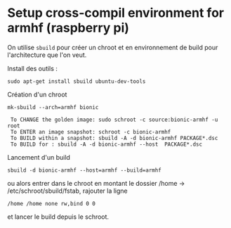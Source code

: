 # Setup cross-compil environment for armhf (raspberry pi)

On utilise `sbuild` pour créer un chroot et en environnement de build pour l'architecture que l'on veut.

Install des outils :

```
sudo apt-get install sbuild ubuntu-dev-tools
```

Création d'un chroot

```
mk-sbuild --arch=armhf bionic

 To CHANGE the golden image: sudo schroot -c source:bionic-armhf -u root
 To ENTER an image snapshot: schroot -c bionic-armhf
 To BUILD within a snapshot: sbuild -A -d bionic-armhf PACKAGE*.dsc
 To BUILD for : sbuild -A -d bionic-armhf --host  PACKAGE*.dsc
```

Lancement d'un build
```
sbuild -d bionic-armhf --host=armhf --build=armhf
```

ou alors entrer dans le chroot en montant le dossier /home
-> /etc/schroot/sbuild/fstab, rajouter la ligne

```
/home /home none rw,bind 0 0
```

et lancer le build depuis le schroot.
